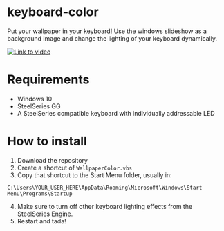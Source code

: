 # keyboard-color
 Put your wallpaper in your keyboard!
 Use the windows slideshow as a background image and change the lighting of your keyboard dynamically.
 
[![Link to video](https://img.youtube.com/vi/fhtCAjCwM4Y/0.jpg)](https://www.youtube.com/watch?v=fhtCAjCwM4Y)


# Requirements
 - Windows 10
 - SteelSeries GG
 - A SteelSeries compatible keyboard with individually addressable LED
 
# How to install
 1. Download the repository
 2. Create a shortcut of `WallpaperColor.vbs`
 3. Copy that shortcut to the Start Menu folder, usually in:
```
C:\Users\YOUR_USER_HERE\AppData\Roaming\Microsoft\Windows\Start Menu\Programs\Startup
```
 4. Make sure to turn off other keyboard lighting effects from the SteelSeries Engine.
 5. Restart and tada! 
